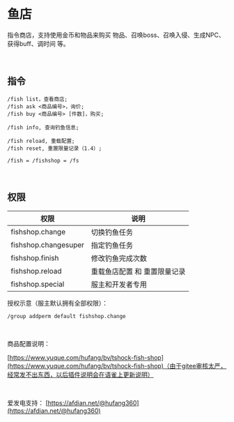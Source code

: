 # 鱼店

指令商店，支持使用金币和物品来购买 物品、召唤boss、召唤入侵、生成NPC、获得buff、调时间 等。

<br>

## 指令

```
/fish list，查看商店;
/fish ask <商品编号>，询价;
/fish buy <商品编号> [件数]，购买;

/fish info, 查询钓鱼信息;

/fish reload, 重载配置;
/fish reset, 重置限量记录（1.4）;

/fish = /fishshop = /fs
```

<br>

## 权限

| 权限 | 说明 |
|---|---|
| fishshop.change | 切换钓鱼任务 |
| fishshop.changesuper | 指定钓鱼任务 |
| fishshop.finish  | 修改钓鱼完成次数 |
| fishshop.reload  | 重载鱼店配置 和 重置限量记录 |
| fishshop.special  | 服主和开发者专用 |

授权示意（服主默认拥有全部权限）：
```shell
/group addperm default fishshop.change
```

<br>

商品配置说明：

[https://www.yuque.com/hufang/bv/tshock-fish-shop](https://www.yuque.com/hufang/bv/tshock-fish-shop)（由于gitee审核太严，经常发不出东西，以后插件说明会在语雀上更新说明）

<br>

爱发电支持：
[https://afdian.net/@hufang360](https://afdian.net/@hufang360)
